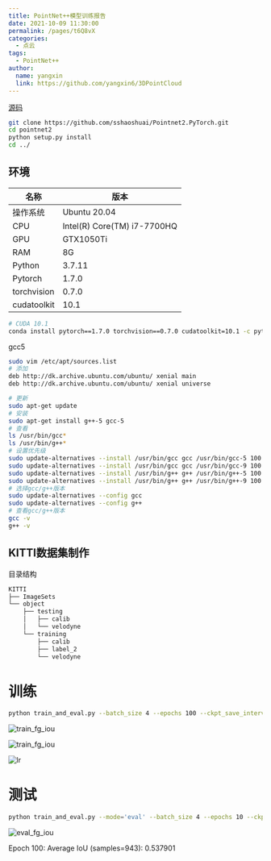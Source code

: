 ```yaml
---
title: PointNet++模型训练报告
date: 2021-10-09 11:30:00
permalink: /pages/t6Q8vX
categories: 
  - 点云
tags: 
  - PointNet++
author: 
  name: yangxin
  link: https://github.com/yangxin6/3DPointCloud
---
```


[源码](https://github.com/sshaoshuai/Pointnet2.PyTorch.git)

```bash
git clone https://github.com/sshaoshuai/Pointnet2.PyTorch.git
cd pointnet2
python setup.py install
cd ../
```



## 环境

| 名称        | 版本                        |
| ----------- | --------------------------- |
| 操作系统    | Ubuntu 20.04                |
| CPU         | Intel(R) Core(TM) i7-7700HQ |
| GPU         | GTX1050Ti                   |
| RAM         | 8G                          |
| Python      | 3.7.11                      |
| Pytorch     | 1.7.0                       |
| torchvision | 0.7.0                       |
| cudatoolkit | 10.1                        |



```bash
# CUDA 10.1
conda install pytorch==1.7.0 torchvision==0.7.0 cudatoolkit=10.1 -c pytorch
```



gcc5

```bash
sudo vim /etc/apt/sources.list
# 添加 
deb http://dk.archive.ubuntu.com/ubuntu/ xenial main
deb http://dk.archive.ubuntu.com/ubuntu/ xenial universe

# 更新
sudo apt-get update
# 安装
sudo apt-get install g++-5 gcc-5
# 查看
ls /usr/bin/gcc*
ls /usr/bin/g++*
# 设置优先级
sudo update-alternatives --install /usr/bin/gcc gcc /usr/bin/gcc-5 100
sudo update-alternatives --install /usr/bin/gcc gcc /usr/bin/gcc-9 100
sudo update-alternatives --install /usr/bin/g++ g++ /usr/bin/g++-5 100
sudo update-alternatives --install /usr/bin/g++ g++ /usr/bin/g++-9 100
# 选择gcc/g++版本
sudo update-alternatives --config gcc
sudo update-alternatives --config g++
# 查看gcc/g++版本
gcc -v
g++ -v

```



## KITTI数据集制作

目录结构

```markdown
KITTI
├── ImageSets
└── object
    ├── testing
    │   ├── calib
    │   └── velodyne
    └── training
        ├── calib
        ├── label_2
        └── velodyne
```



# 训练

```bash
python train_and_eval.py --batch_size 4 --epochs 100 --ckpt_save_interval 2
```



![train_fg_iou](https://cdn.jsdelivr.net/gh/yangxin6/img-hosting@master/images/train_fg_iou.7l0eba4zcq80.png)

![train_fg_iou](https://cdn.jsdelivr.net/gh/yangxin6/img-hosting@master/images/train_fg_iou.7l0eba4zcq80.png)

![lr](https://cdn.jsdelivr.net/gh/yangxin6/img-hosting@master/images/lr.3upbm6dmmly0.png)

# 测试

```bash
python train_and_eval.py --mode='eval' --batch_size 4 --epochs 10 --ckpt='/home/yang/PointCloud/workspace/Pointnet2.PyTorch-master/tools/output/default/ckpt/checkpoint_epoch_100.pth' --extra_tag='testing'
```

![eval_fg_iou](https://cdn.jsdelivr.net/gh/yangxin6/img-hosting@master/images/eval_fg_iou.b7tesg66coo.png)

Epoch 100: Average IoU (samples=943): 0.537901


